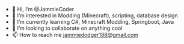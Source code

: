 - 👋 Hi, I’m @JammieCoder
- 👀 I’m interested in Modding (Minecraft), scripting, database design
- 🌱 I’m currently learning C#, Minecraft Modding, Springboot, Java
- 💞️ I’m looking to collaborate on anything cool
- 📫 How to reach me jammiedodger188@gmail.com

<!---
JammieCoder/JammieCoder is a ✨ special ✨ repository because its `README.md` (this file) appears on your GitHub profile.
You can click the Preview link to take a look at your changes.
--->
